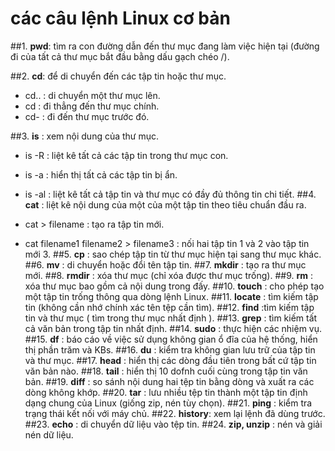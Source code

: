 
# các câu lệnh Linux cơ bản

##1. **pwd**: tìm ra con đường dẫn đến thư mục đang làm việc hiện tại (đường đi của tất cả thư mục bắt đầu bằng dấu gạch chéo /).

##2. **cd**: để di chuyển đến các tập tin hoặc thư mục.  
  + cd.. : di chuyển một thư mục lên.
  + cd : đi thẳng đến thư mục chính.
  + cd- : đi đến thư mục trước đó.

##3. **is** : xem nội dung của thư mục.
+ is -R : liệt kê tất cả các tập tin trong thư mục con.
+ is -a : hiển thị tất cả các tập tin bị ẩn.
+ is -al : liệt kê tất cả tập tin và thư mục có đầy đủ thông tin chi tiết.
##4. **cat** : liệt kê nội dung của một của một tập tin theo tiêu chuẩn đầu ra.

+ cat > filename : tạo ra tập tin mới.
+ cat filename1 filename2 > filename3 : nối hai tập tin 1 và 2 vào tập tin mới 3.
##5. **cp** : sao chép tập tin từ thư mục hiện tại sang thư mục khác.
##6. **mv** : di chuyển hoặc đổi tên tập tin.
##7. **mkdir** : tạo ra thư mục mới.
##8. **rmdir** : xóa thư mục (chỉ xóa được thư mục trống).
##9. **rm** : xóa thư mục bao gồm cả nội dung trong đấy.
##10. **touch** : cho phép tạo một tập tin trống thông qua dòng lệnh Linux.
##11. **locate** : tìm kiếm tập tin (không cần nhớ chính xác tên tệp cần tìm).
##12. **find** :tìm kiếm tập tin và thư mục ( tìm trong thư mục nhất định ).
##13. **grep** : tìm kiếm tất cả văn bản trong tập tin nhất định.
##14. **sudo** : thực hiện các nhiệm vụ.
##15. **df** : báo cáo về việc sử dụng không gian ổ đĩa của hệ thống, hiển thị phần trăm và KBs.
##16. **du** : kiểm tra không gian lưu trữ của tập tin và thư mục.
##17. **head** : hiển thị các dòng đầu tiên trong bất cứ tập tin văn bản nào.
##18. **tail** : hiển thị 10 dofnh cuối cùng trong tập tin văn bản.
##19. **diff** : so sánh nội dung hai tệp tin bằng dòng và xuất ra các dòng không khớp.
##20. **tar** : lưu nhiều tệp tin thành một tập tin định dạng chung của Linux (giống zip, nén tùy chọn).
##21. **ping** : kiểm tra trạng thái kết nối với máy chủ.
##22. **history**: xem lại lệnh đã dùng trước.
##23. **echo** : di chuyển dữ liệu vào tệp tin.
##24. **zip, unzip** : nén và giải nén dữ liệu.
 







